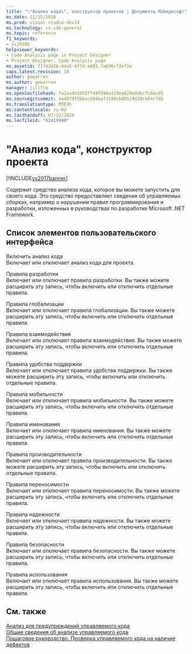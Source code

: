 ```yaml
---
title: "\"Анализ кода\", конструктор проектов | Документы Майкрософт"
ms.date: 11/15/2016
ms.prod: visual-studio-dev14
ms.technology: vs-ide-general
ms.topic: reference
f1_keywords:
- vs29106
helpviewer_keywords:
- Code Analysis page in Project Designer
- Project Designer, Code Analysis page
ms.assetid: 71743d26-4da5-4f7d-a403-7ab96cf2ef2e
caps.latest.revision: 14
author: gewarren
ms.author: gewarren
manager: jillfra
ms.openlocfilehash: fa2aa4b3055ff49f59da329ea828e0dbcfc8ec05
ms.sourcegitcommit: da4079f5b6ec884baf3108cbd0519d20cb64c70b
ms.translationtype: MTE95
ms.contentlocale: ru-RU
ms.lasthandoff: 07/12/2019
ms.locfileid: "62419940"
---
```

# <a name="code-analysis-project-designer"></a>"Анализ кода", конструктор проекта
[!INCLUDE[vs2017banner](../../includes/vs2017banner.md)]

Содержит средство анализа кода, которое вы можете запустить для своего кода. Это средство предоставляет сведения об управляемых сборках, например о нарушении правил программирования и разработки, изложенных в руководствах по разработке Microsoft .NET Framework.  
  
## <a name="uielement-list"></a>Список элементов пользовательского интерфейса  
 Включить анализ кода  
 Включает или отключает анализ кода для проекта.  
  
 Правила разработки  
 Включает или отключает правила разработки. Вы также можете расширить эту запись, чтобы включить или отключить отдельные правила.  
  
 Правила глобализации  
 Включает или отключает правила глобализации. Вы также можете расширить эту запись, чтобы включить или отключить отдельные правила.  
  
 Правила взаимодействия  
 Включает или отключает правила взаимодействия. Вы также можете расширить эту запись, чтобы включить или отключить отдельные правила.  
  
 Правила удобства поддержки  
 Включает или отключает правила удобства поддержки. Вы также можете расширить эту запись, чтобы включить или отключить отдельные правила.  
  
 Правила мобильности  
 Включает или отключает правила мобильности. Вы также можете расширить эту запись, чтобы включить или отключить отдельные правила.  
  
 Правила именования  
 Включает или отключает правила именования. Вы также можете расширить эту запись, чтобы включить или отключить отдельные правила.  
  
 Правила производительности  
 Включает или отключает правила производительности. Вы также можете расширить эту запись, чтобы включить или отключить отдельные правила.  
  
 Правила переносимости  
 Включает или отключает правила переносимости. Вы также можете расширить эту запись, чтобы включить или отключить отдельные правила.  
  
 Правила надежности  
 Включает или отключает правила надежности. Вы также можете расширить эту запись, чтобы включить или отключить отдельные правила.  
  
 Правила безопасности  
 Включает или отключает правила безопасности. Вы также можете расширить эту запись, чтобы включить или отключить отдельные правила.  
  
 Правила использования  
 Включает или отключает правила использования. Вы также можете расширить эту запись, чтобы включить или отключить отдельные правила.  
  
## <a name="see-also"></a>См. также  
 [Анализ для предупреждений управляемого кода](../../code-quality/code-analysis-for-managed-code-warnings.md)   
 [Общие сведения об анализе управляемого кода](../../code-quality/code-analysis-for-managed-code-overview.md)   
 [Пошаговое руководство. Проверка управляемого кода на наличие дефектов](../../code-quality/walkthrough-analyzing-managed-code-for-code-defects.md)

